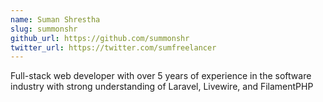 ```yaml
---
name: Suman Shrestha
slug: summonshr
github_url: https://github.com/summonshr
twitter_url: https://twitter.com/sumfreelancer
---
```


Full-stack web developer with over 5 years of experience in the software industry with strong understanding of Laravel, Livewire, and FilamentPHP
